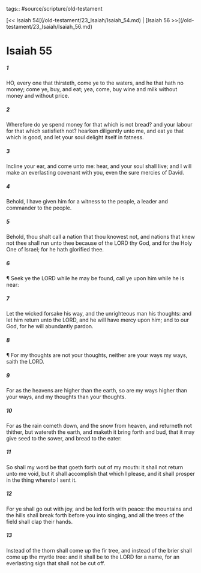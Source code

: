 tags:: #source/scripture/old-testament

[<< Isaiah 54[(/old-testament/23_Isaiah/Isaiah_54.md) | [Isaiah 56 >>[(/old-testament/23_Isaiah/Isaiah_56.md)

# Isaiah 55

##### 1

HO, every one that thirsteth, come ye to the waters, and he that hath no money; come ye, buy, and eat; yea, come, buy wine and milk without money and without price.

##### 2

Wherefore do ye spend money for that which is not bread? and your labour for that which satisfieth not? hearken diligently unto me, and eat ye that which is good, and let your soul delight itself in fatness.

##### 3

Incline your ear, and come unto me: hear, and your soul shall live; and I will make an everlasting covenant with you, even the sure mercies of David.

##### 4

Behold, I have given him for a witness to the people, a leader and commander to the people.

##### 5

Behold, thou shalt call a nation that thou knowest not, and nations that knew not thee shall run unto thee because of the LORD thy God, and for the Holy One of Israel; for he hath glorified thee.

##### 6

¶ Seek ye the LORD while he may be found, call ye upon him while he is near:

##### 7

Let the wicked forsake his way, and the unrighteous man his thoughts: and let him return unto the LORD, and he will have mercy upon him; and to our God, for he will abundantly pardon.

##### 8

¶ For my thoughts are not your thoughts, neither are your ways my ways, saith the LORD.

##### 9

For as the heavens are higher than the earth, so are my ways higher than your ways, and my thoughts than your thoughts.

##### 10

For as the rain cometh down, and the snow from heaven, and returneth not thither, but watereth the earth, and maketh it bring forth and bud, that it may give seed to the sower, and bread to the eater:

##### 11

So shall my word be that goeth forth out of my mouth: it shall not return unto me void, but it shall accomplish that which I please, and it shall prosper in the thing whereto I sent it.

##### 12

For ye shall go out with joy, and be led forth with peace: the mountains and the hills shall break forth before you into singing, and all the trees of the field shall clap their hands.

##### 13

Instead of the thorn shall come up the fir tree, and instead of the brier shall come up the myrtle tree: and it shall be to the LORD for a name, for an everlasting sign that shall not be cut off.
